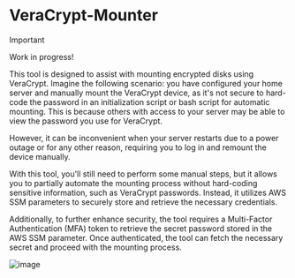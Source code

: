 # VeraCrypt-Mounter

> [!IMPORTANT]
> Work in progress!

This tool is designed to assist with mounting encrypted disks using VeraCrypt. Imagine the following scenario: you have configured your home server and manually mount the VeraCrypt device, as it's not secure to hard-code the password in an initialization script or bash script for automatic mounting. This is because others with access to your server may be able to view the password you use for VeraCrypt. 

However, it can be inconvenient when your server restarts due to a power outage or for any other reason, requiring you to log in and remount the device manually.

With this tool, you'll still need to perform some manual steps, but it allows you to partially automate the mounting process without hard-coding sensitive information, such as VeraCrypt passwords. Instead, it utilizes AWS SSM parameters to securely store and retrieve the necessary credentials.

Additionally, to further enhance security, the tool requires a Multi-Factor Authentication (MFA) token to retrieve the secret password stored in the AWS SSM parameter. Once authenticated, the tool can fetch the necessary secret and proceed with the mounting process.

![image](https://github.com/user-attachments/assets/dc767590-79e9-411c-9818-777d758e47cc)

